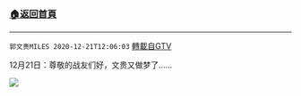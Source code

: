 ﻿###  [:house:返回首頁](https://github.com/ourhimalayas/txt)
---

`郭文贵MILES 2020-12-21T12:06:03` [轉載自GTV](https://gtv.org/web/#/UserInfo/5e596957357cc612d35a8044)

 12月21日：尊敬的战友们好，文贵又做梦了……

[![](https://filegroup.gtv.org/cdn-cgi/image/width=600/https://filegroup.gtv.org/group5/web/20201221/12/06/0/fe7756ae4c2e4125d290cade8ed0e58b.jpg)](https://filegroup.gtv.org/group5/web/20201221/12/06/0/8465a296263d0722c7c9aba4dfc179ec.mp4)